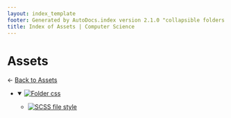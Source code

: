 ```yaml
---
layout: index_template
footer: Generated by AutoDocs.index version 2.1.0 "collapsible folders (probably)" ⓒ Starwort, 2020
title: Index of Assets | Computer Science
---
```


# Assets

← [Back to Assets](..)

- <details open><summary><a href='assets/css'><img title='Folder' src='https://starwort.github.io/computer-science/icon-folder.png'> css</a></summary>

  - [![SCSS file](https://img.icons8.com/windows/512/4a90e2/important-file.png) style](assets/css/style.scss)

</details>

